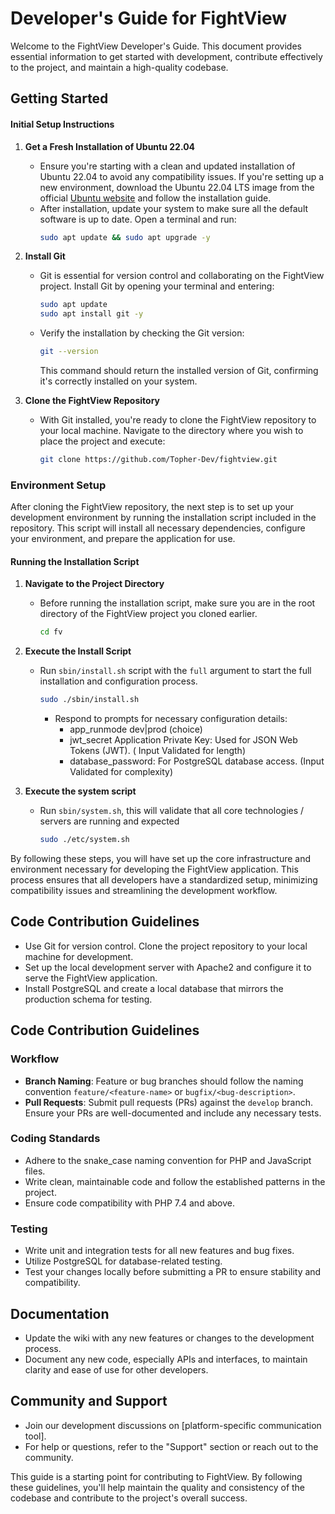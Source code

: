 # Developer's Guide for FightView

Welcome to the FightView Developer's Guide. This document provides essential information to get started with development, contribute effectively to the project, and maintain a high-quality codebase.

## Getting Started
#### Initial Setup Instructions

1. **Get a Fresh Installation of Ubuntu 22.04**
   - Ensure you're starting with a clean and updated installation of Ubuntu 22.04 to avoid any compatibility issues. If you're setting up a new environment, download the Ubuntu 22.04 LTS image from the official [Ubuntu website](https://ubuntu.com/download/desktop) and follow the installation guide.
   - After installation, update your system to make sure all the default software is up to date. Open a terminal and run:
     ```bash
     sudo apt update && sudo apt upgrade -y
     ```

2. **Install Git**
   - Git is essential for version control and collaborating on the FightView project. Install Git by opening your terminal and entering:
     ```bash
     sudo apt update
     sudo apt install git -y
     ```
   - Verify the installation by checking the Git version:
     ```bash
     git --version
     ```
     This command should return the installed version of Git, confirming it's correctly installed on your system.

3. **Clone the FightView Repository**
   - With Git installed, you're ready to clone the FightView repository to your local machine. Navigate to the directory where you wish to place the project and execute:
     ```bash
     git clone https://github.com/Topher-Dev/fightview.git
     ```
### Environment Setup

After cloning the FightView repository, the next step is to set up your development environment by running the installation script included in the repository. This script will install all necessary dependencies, configure your environment, and prepare the application for use.

#### Running the Installation Script

1. **Navigate to the Project Directory**
   - Before running the installation script, make sure you are in the root directory of the FightView project you cloned earlier.
     ```bash
     cd fv
     ```

2. **Execute the Install Script**
   - Run `sbin/install.sh` script with the `full` argument to start the full installation and configuration process.
     ```bash
     sudo ./sbin/install.sh
     ```
     - Respond to prompts for necessary configuration details:
       - app_runmode dev|prod (choice)
       - jwt_secret Application Private Key: Used for JSON Web Tokens (JWT). ( Input Validated for length)
       - database_password: For PostgreSQL database access. (Input Validated for complexity)

3. **Execute the system script**
   - Run `sbin/system.sh`, this will validate that all core technologies / servers are running and expected
     ```bash
     sudo ./etc/system.sh
     ```

By following these steps, you will have set up the core infrastructure and environment necessary for developing the FightView application. This process ensures that all developers have a standardized setup, minimizing compatibility issues and streamlining the development workflow.


## Code Contribution Guidelines
- Use Git for version control. Clone the project repository to your local machine for development.
- Set up the local development server with Apache2 and configure it to serve the FightView application.
- Install PostgreSQL and create a local database that mirrors the production schema for testing.

## Code Contribution Guidelines

### Workflow
- **Branch Naming**: Feature or bug branches should follow the naming convention `feature/<feature-name>` or `bugfix/<bug-description>`.
- **Pull Requests**: Submit pull requests (PRs) against the `develop` branch. Ensure your PRs are well-documented and include any necessary tests.

### Coding Standards
- Adhere to the snake_case naming convention for PHP and JavaScript files.
- Write clean, maintainable code and follow the established patterns in the project.
- Ensure code compatibility with PHP 7.4 and above.

### Testing
- Write unit and integration tests for all new features and bug fixes.
- Utilize PostgreSQL for database-related testing.
- Test your changes locally before submitting a PR to ensure stability and compatibility.

## Documentation
- Update the wiki with any new features or changes to the development process.
- Document any new code, especially APIs and interfaces, to maintain clarity and ease of use for other developers.

## Community and Support
- Join our development discussions on [platform-specific communication tool].
- For help or questions, refer to the "Support" section or reach out to the community.

This guide is a starting point for contributing to FightView. By following these guidelines, you'll help maintain the quality and consistency of the codebase and contribute to the project's overall success.
